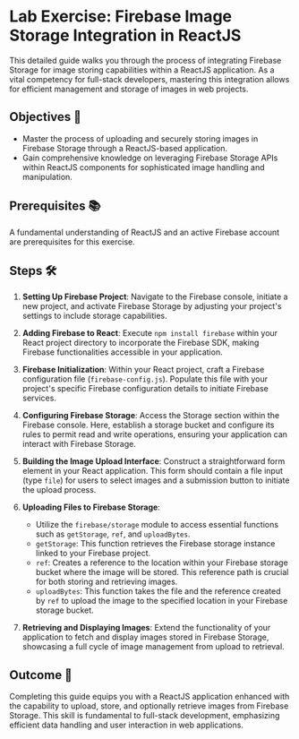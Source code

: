 # Lab Exercise: Firebase Image Storage Integration in ReactJS

This detailed guide walks you through the process of integrating Firebase Storage for image storing capabilities within a ReactJS application. As a vital competency for full-stack developers, mastering this integration allows for efficient management and storage of images in web projects.

## Objectives 🎯

- Master the process of uploading and securely storing images in Firebase Storage through a ReactJS-based application.
- Gain comprehensive knowledge on leveraging Firebase Storage APIs within ReactJS components for sophisticated image handling and manipulation.

## Prerequisites 📚

A fundamental understanding of ReactJS and an active Firebase account are prerequisites for this exercise.

## Steps 🛠

1. **Setting Up Firebase Project**: Navigate to the Firebase console, initiate a new project, and activate Firebase Storage by adjusting your project's settings to include storage capabilities.

2. **Adding Firebase to React**: Execute `npm install firebase` within your React project directory to incorporate the Firebase SDK, making Firebase functionalities accessible in your application.

3. **Firebase Initialization**: Within your React project, craft a Firebase configuration file (`firebase-config.js`). Populate this file with your project's specific Firebase configuration details to initiate Firebase services.

4. **Configuring Firebase Storage**: Access the Storage section within the Firebase console. Here, establish a storage bucket and configure its rules to permit read and write operations, ensuring your application can interact with Firebase Storage.

5. **Building the Image Upload Interface**: Construct a straightforward form element in your React application. This form should contain a file input (type `file`) for users to select images and a submission button to initiate the upload process.

6. **Uploading Files to Firebase Storage**:
   - Utilize the `firebase/storage` module to access essential functions such as `getStorage`, `ref`, and `uploadBytes`.
   - `getStorage`: This function retrieves the Firebase storage instance linked to your Firebase project.
   - `ref`: Creates a reference to the location within your Firebase storage bucket where the image will be stored. This reference path is crucial for both storing and retrieving images.
   - `uploadBytes`: This function takes the file and the reference created by `ref` to upload the image to the specified location in your Firebase storage bucket.

7. **Retrieving and Displaying Images**: Extend the functionality of your application to fetch and display images stored in Firebase Storage, showcasing a full cycle of image management from upload to retrieval.

## Outcome 🎉

Completing this guide equips you with a ReactJS application enhanced with the capability to upload, store, and optionally retrieve images from Firebase Storage. This skill is fundamental to full-stack development, emphasizing efficient data handling and user interaction in web applications.
